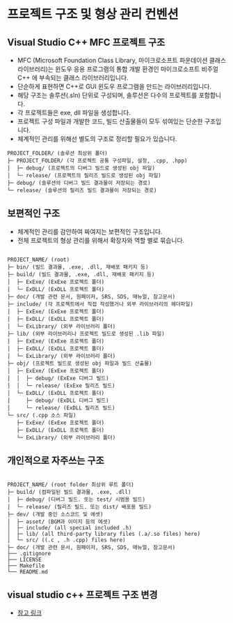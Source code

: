 # 프로젝트 구조 및 형상 관리 컨벤션

## Visual Studio C++ MFC 프로젝트 구조

- MFC (Microsoft Foundation Class Library, 마이크로소프트 파운데이션 클래스 라이브러리)는 윈도우 응용 프로그램의 통합 개발 환경인 마이크로소프트 비주얼 C++ 에 부속되는 클래스 라이브러리입니다.
- 단순하게 표현하면 C++로 GUI 윈도우 프로그램을 만드는 라이브러리입니다.
- 해당 구조는 솔루션(.sln) 단위로 구성되며, 솔루션은 다수의 프로젝트를 포함합니다.
- 각 프로젝트들은 exe, dll 파일을 생성합니다.
- 프로젝트 구성 파일과 개발한 코드, 빌드 산출물들이 모두 섞여있는 단순한 구조입니다.
- 체계적인 관리를 위해선 별도의 구조로 정리할 필요가 있습니다.

```text
PROJECT_FOLDER/ (솔루션 최상위 폴더)
├─ PROJECT_FOLDER/ (각 프로젝트 공통 구성파일, 설정, .cpp, .hpp)
│  ├─ debug/ (프로젝트의 디버그 빌드로 생성된 obj 파일)
│  └─ release/ (프로젝트의 릴리즈 빌드로 생성된 obj 파일)
├─ debug/ (솔루션의 디버그 빌드 결과물이 저장되는 경로)
└─ release/ (솔루션의 릴리즈 빌드 결과물이 저장되는 경로)
```

## 보편적인 구조

- 체계적인 관리를 감안하여 짜여지는 보편적인 구조입니다.
- 전체 프로젝트의 형상 관리를 위해서 확장자와 역할 별로 묶습니다.

```text

PROJECT_NAME/ (root)
├─ bin/ (빌드 결과물, .exe, .dll, 재배포 패키지 등)
├─ build/ (빌드 결과물, .exe, .dll, 재배포 패키지 등)
│  ├─ ExExe/ (ExExe 프로젝트 폴더)
│  └─ ExDLL/ (ExDLL 프로젝트 폴더)
├─ doc/ (개발 관련 문서, 원페이저, SRS, SDS, 매뉴얼, 참고문서)
├─ include/ (각 프로젝트에서 직접 작성했거나 외부 라이브러리의 헤더파일)
│  ├─ ExExe/ (ExExe 프로젝트 폴더)
│  ├─ ExDLL/ (ExDLL 프로젝트 폴더)
│  └─ ExLibrary/ (외부 라이브러리 폴더)
├─ lib/ (외부 라이브러리나 프로젝트 빌드로 생성된 .lib 파일)
│  ├─ ExExe/ (ExExe 프로젝트 폴더)
│  ├─ ExDLL/ (ExDLL 프로젝트 폴더)
│  └─ ExLibrary/ (외부 라이브러리 폴더)
├─ obj/ (프로젝트 빌드로 생성된 obj 파일과 빌드 산출물)
│  ├─ ExExe/ (ExExe 프로젝트 폴더)
│  │  ├─ debug/ (ExExe 디버그 빌드)
│  │  └─ release/ (ExExe 릴리즈 빌드)
│  └─ ExDLL/ (ExDLL 프로젝트 폴더)
│     ├─ debug/ (ExDLL 디버그 빌드)
│     └─ release/ (ExDLL 릴리즈 빌드)
└─ src/ (.cpp 소스 파일)
   ├─ ExExe/ (ExExe 프로젝트 폴더)
   ├─ ExDLL/ (ExDLL 프로젝트 폴더)
   └─ ExLibrary/ (외부 라이브러리 폴더)
```

## 개인적으로 자주쓰는 구조

```text

PROJECT_NAME/ (root folder 최상위 루트 폴더)
├─ build/ (컴파일된 빌드 결과물, .exe, .dll)
│  ├─ debug/ (디버그 빌드. 또는 test/ 시범용 빌드)
│  └─ release/ (릴리즈 빌드. 또는 dist/ 배포용 빌드)
├─ dev/ (개발 중인 소스코드 및 에셋)
│  ├─ asset/ (BGM과 이미지 등의 에셋)
│  ├─ include/ (all special included .h)
│  ├─ lib/ (all third-party library files (.a/.so files) here)
│  └─ src/ ((.c , .h .cpp) files here)
├─ doc/ (개발 관련 문서, 원페이저, SRS, SDS, 매뉴얼, 참고문서)
├── .gitignore
├── LICENSE
├── Makefile
└── README.md

```

## visual studio c++ 프로젝트 구조 변경

- [참고 링크](https://www.bearpooh.com/63)
